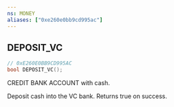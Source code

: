 ```yaml
---
ns: MONEY
aliases: ["0xe260e0bb9cd995ac"]
---
```

## DEPOSIT_VC

```c
// 0xE260E0BB9CD995AC
bool DEPOSIT_VC();
```

CREDIT BANK ACCOUNT with cash.

Deposit cash into the VC bank. Returns true on success.

